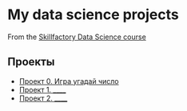 # My data science projects
From the [Skillfactory Data Science course](http://skillfactory.ru/data-scientist)

## Проекты

* [Проект 0. Игра угадай число](https://github.com/Sorensson87/DST-1/main)
* [Проект 1. ____](____)
* [Проект 2. ____](____)